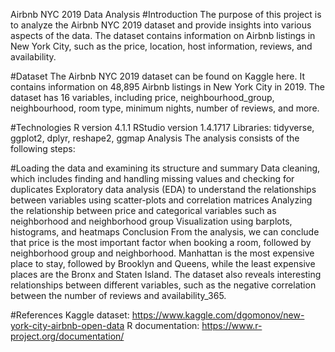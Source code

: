 Airbnb NYC 2019 Data Analysis
#Introduction
The purpose of this project is to analyze the Airbnb NYC 2019 dataset and provide insights into various aspects of the data. The dataset contains information on Airbnb listings in New York City, such as the price, location, host information, reviews, and availability.

#Dataset
The Airbnb NYC 2019 dataset can be found on Kaggle here. It contains information on 48,895 Airbnb listings in New York City in 2019. The dataset has 16 variables, including price, neighbourhood_group, neighbourhood, room type, minimum nights, number of reviews, and more.

#Technologies
R version 4.1.1
RStudio version 1.4.1717
Libraries: tidyverse, ggplot2, dplyr, reshape2, ggmap
Analysis
The analysis consists of the following steps:

#Loading the data and examining its structure and summary
Data cleaning, which includes finding and handling missing values and checking for duplicates
Exploratory data analysis (EDA) to understand the relationships between variables using scatter-plots and correlation matrices
Analyzing the relationship between price and categorical variables such as neighborhood and neighborhood group
Visualization using barplots, histograms, and heatmaps
Conclusion
From the analysis, we can conclude that price is the most important factor when booking a room, followed by neighborhood group and neighborhood. Manhattan is the most expensive place to stay, followed by Brooklyn and Queens, while the least expensive places are the Bronx and Staten Island. The dataset also reveals interesting relationships between different variables, such as the negative correlation between the number of reviews and availability_365.

#References
Kaggle dataset: https://www.kaggle.com/dgomonov/new-york-city-airbnb-open-data
R documentation: https://www.r-project.org/documentation/

